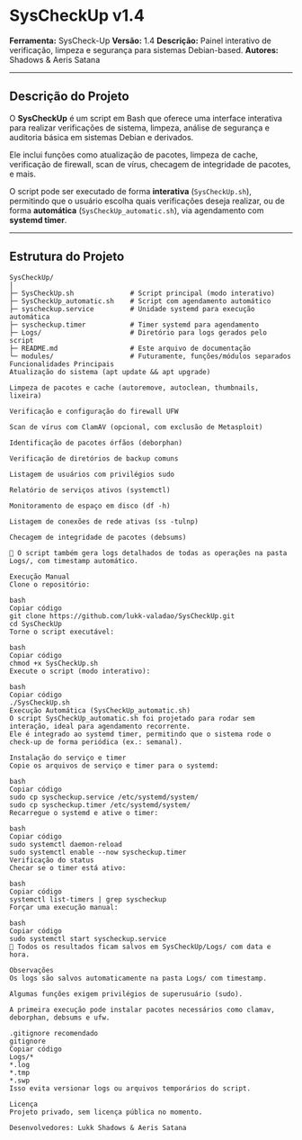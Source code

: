 # SysCheckUp v1.4

**Ferramenta:** SysCheck-Up
**Versão:** 1.4
**Descrição:** Painel interativo de verificação, limpeza e segurança para sistemas Debian-based.
**Autores:** Shadows & Aeris Satana

---

## Descrição do Projeto

O **SysCheckUp** é um script em Bash que oferece uma interface interativa para realizar verificações de sistema, limpeza, análise de segurança e auditoria básica em sistemas Debian e derivados.

Ele inclui funções como atualização de pacotes, limpeza de cache, verificação de firewall, scan de vírus, checagem de integridade de pacotes, e mais.

O script pode ser executado de forma **interativa** (`SysCheckUp.sh`), permitindo que o usuário escolha quais verificações deseja realizar, ou de forma **automática** (`SysCheckUp_automatic.sh`), via agendamento com **systemd timer**.

---

## Estrutura do Projeto

```text
SysCheckUp/
│
├─ SysCheckUp.sh              # Script principal (modo interativo)
├─ SysCheckUp_automatic.sh    # Script com agendamento automático
├─ syscheckup.service         # Unidade systemd para execução automática
├─ syscheckup.timer           # Timer systemd para agendamento
├─ Logs/                      # Diretório para logs gerados pelo script
├─ README.md                  # Este arquivo de documentação
└─ modules/                   # Futuramente, funções/módulos separados
Funcionalidades Principais
Atualização do sistema (apt update && apt upgrade)

Limpeza de pacotes e cache (autoremove, autoclean, thumbnails, lixeira)

Verificação e configuração do firewall UFW

Scan de vírus com ClamAV (opcional, com exclusão de Metasploit)

Identificação de pacotes órfãos (deborphan)

Verificação de diretórios de backup comuns

Listagem de usuários com privilégios sudo

Relatório de serviços ativos (systemctl)

Monitoramento de espaço em disco (df -h)

Listagem de conexões de rede ativas (ss -tulnp)

Checagem de integridade de pacotes (debsums)

📌 O script também gera logs detalhados de todas as operações na pasta Logs/, com timestamp automático.

Execução Manual
Clone o repositório:

bash
Copiar código
git clone https://github.com/lukk-valadao/SysCheckUp.git
cd SysCheckUp
Torne o script executável:

bash
Copiar código
chmod +x SysCheckUp.sh
Execute o script (modo interativo):

bash
Copiar código
./SysCheckUp.sh
Execução Automática (SysCheckUp_automatic.sh)
O script SysCheckUp_automatic.sh foi projetado para rodar sem interação, ideal para agendamento recorrente.
Ele é integrado ao systemd timer, permitindo que o sistema rode o check-up de forma periódica (ex.: semanal).

Instalação do serviço e timer
Copie os arquivos de serviço e timer para o systemd:

bash
Copiar código
sudo cp syscheckup.service /etc/systemd/system/
sudo cp syscheckup.timer /etc/systemd/system/
Recarregue o systemd e ative o timer:

bash
Copiar código
sudo systemctl daemon-reload
sudo systemctl enable --now syscheckup.timer
Verificação do status
Checar se o timer está ativo:

bash
Copiar código
systemctl list-timers | grep syscheckup
Forçar uma execução manual:

bash
Copiar código
sudo systemctl start syscheckup.service
📌 Todos os resultados ficam salvos em SysCheckUp/Logs/ com data e hora.

Observações
Os logs são salvos automaticamente na pasta Logs/ com timestamp.

Algumas funções exigem privilégios de superusuário (sudo).

A primeira execução pode instalar pacotes necessários como clamav, deborphan, debsums e ufw.

.gitignore recomendado
gitignore
Copiar código
Logs/*
*.log
*.tmp
*.swp
Isso evita versionar logs ou arquivos temporários do script.

Licença
Projeto privado, sem licença pública no momento.

Desenvolvedores: Lukk Shadows & Aeris Satana
